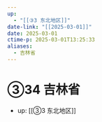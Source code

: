 ```yaml
---
up:
  - "[[③3 东北地区]]"
date-link: "[[2025-03-01]]"
date: 2025-03-01
ctime-p: 2025-03-01T13:25:33
aliases:
  - 吉林省
---
```


# ③34 吉林省

- up: [[③3 东北地区]]
